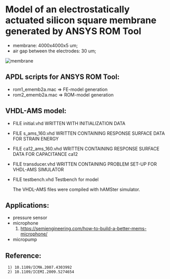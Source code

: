 # Model of an electrostatically actuated silicon square membrane generated by ANSYS ROM Tool

  * membrane: 4000x4000x5 um; 
  * air gap between the electrodes: 30 um;

![membrane](https://user-images.githubusercontent.com/5137813/170740267-76edccdb-5b15-4cea-a8b5-0fb9db97f5f1.png)



## APDL scripts for ANSYS ROM Tool:
* rom1_ememb2a.mac  =>  FE-model generation
* rom2_ememb2a.mac  => ROM-model generation
  
## VHDL-AMS model:
     
* FILE initial.vhd WRITTEN WITH INITIALIZATION DATA
* FILE s_ams_160.vhd WRITTEN CONTAINING RESPONSE SURFACE DATA FOR STRAIN ENERGY
* FILE ca12_ams_160.vhd WRITTEN CONTAINING RESPONSE SURFACE DATA FOR CAPACITANCE ca12
* FILE transducer.vhd WRITTEN CONTAINING PROBLEM SET-UP FOR VHDL-AMS SIMULATOR
     
* FILE testbench.vhd Testbench for model
     
     The VHDL-AMS files were compiled with hAMSter simulator.
     
## Applications:
* pressure sensor
* microphone
  1) https://semiengineering.com/how-to-build-a-better-mems-microphone/
* micropump

## Reference:

     1) 10.1109/ICMA.2007.4303992
     2) 10.1109/ICEMI.2009.5274654

<!--
     1) [10.1109/ICMA.2007.4303992](https://doi.org/10.1109/ICMA.2007.4303992)
     2) [10.1109/ICEMI.2009.5274654](https://doi.org/10.1109/ICEMI.2009.5274654)
